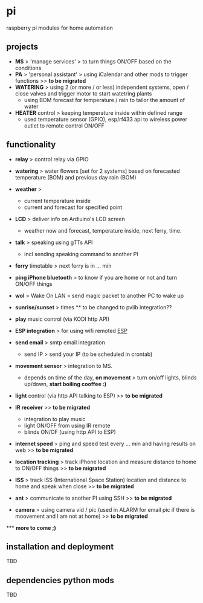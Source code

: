 # pi
raspberry pi modules for home automation 

##  projects 
- **MS** > 'manage services' > to turn things ON/OFF based on the conditions 
- **PA** > 'personal assistant' > using iCalendar and other mods to trigger functions  >> __to be migrated__ 
- **WATERING** > using 2 (or more / or less) independent systems, open / close valves and trigger motor to start watetring plants
    * using BOM forecast for temperature / rain to tailor the amount of water
- **HEATER** control > keeping temperature inside within defined range
    * used temperature sensor (GPIO), esp/rf433 api to wireless power outlet to remote control ON/OFF

## functionality
- **relay** > control relay via GPIO 
- **watering** > water flowers [set for 2 systems] based on forecasted temperature (BOM) and previous day rain (BOM)
- **weather** > 
  * current temperature inside 
  * current and forecast for specified point 
- **LCD** > deliver info on Ardiuino's LCD screen
    * weather now and forecast, temperature inside, next ferry, time. 
- **talk** > speaking using gTTs API 
    * incl sending speaking command to another PI
- **ferry** timetable > next ferry is in ... min 
- **ping iPhone bluetooth** > to know if you are home or not and turn ON/OFF things 
- **wol** > Wake On LAN > send magic packet to another PC to wake up 
- **sunrise/sunset** > times ** to be changed to pvlib integration?? 
- **play** music control (via KODI http API)
- **ESP integration** > for using wifi remoted [ESP](https://github.com/ignalex/esp)  
- **send email** > smtp email integration 
    * send IP > send your IP (to be scheduled in crontab)
- **movement sensor** > integration to MS.
    * depends on time of the day, __on movement__ > turn on/off lights, blinds up/down, **start boiling cooffee :)** 


- **light** control  (via http API talking to ESP)   >> __to be migrated__ 
- **IR receiver**       >> __to be migrated__ 
  * integration to play music 
  * light ON/OFF from using IR remote
  * blinds ON/OF (using http API to ESP)
- **internet speed** > ping and speed test every ... min and having results on web     >> __to be migrated__ 
- **location tracking** > track iPhone location and measure distance to home to ON/OFF things  >> __to be migrated__ 
- **ISS** > track ISS (International Space Station) location and distance to home and speak when close  >> __to be migrated__ 
- **ant** > communicate to another PI using SSH >> __to be migrated__ 
- **camera** > using camera vid / pic (used in ALARM for email pic if there is moovement and I am not at home)  >> __to be migrated__ 


*** __more to come ;)__

## installation and deployment 
TBD 

## dependencies python mods 
TBD